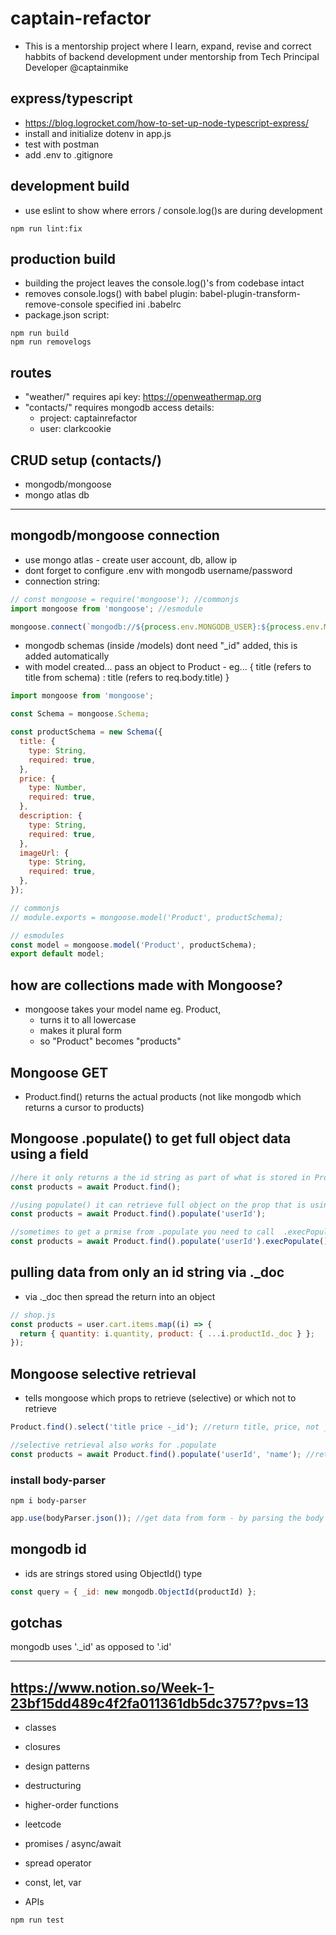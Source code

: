 # captain-refactor

- This is a mentorship project where I learn, expand, revise and correct habbits of backend development under mentorship from Tech Principal Developer @captainmike

## express/typescript

- https://blog.logrocket.com/how-to-set-up-node-typescript-express/
- install and initialize dotenv in app.js
- test with postman
- add .env to .gitignore

## development build

- use eslint to show where errors / console.log()s are during development

```
npm run lint:fix
```

## production build

- building the project leaves the console.log()'s from codebase intact
- removes console.logs() with babel plugin: babel-plugin-transform-remove-console specified ini .babelrc
- package.json script:

```shell
npm run build
npm run removelogs
```

## routes

- "weather/" requires api key: https://openweathermap.org
- "contacts/" requires mongodb access details:
  - project: captainrefactor
  - user: clarkcookie

## CRUD setup (contacts/)

- mongodb/mongoose
- mongo atlas db

---

## mongodb/mongoose connection

- use mongo atlas - create user account, db, allow ip
- dont forget to configure .env with mongodb username/password
- connection string: <GET FROM MONGODB ATLAS>

```js
// const mongoose = require('mongoose'); //commonjs
import mongoose from 'mongoose'; //esmodule

mongoose.connect(`mongodb://${process.env.MONGODB_USER}:${process.env.MONGODB_PASSWORD}@mongodbURL`);
```

- mongodb schemas (inside /models) dont need "\_id" added, this is added automatically
- with model created... pass an object to Product - eg... { title (refers to title from schema) : title (refers to req.body.title) }

```js
import mongoose from 'mongoose';

const Schema = mongoose.Schema;

const productSchema = new Schema({
  title: {
    type: String,
    required: true,
  },
  price: {
    type: Number,
    required: true,
  },
  description: {
    type: String,
    required: true,
  },
  imageUrl: {
    type: String,
    required: true,
  },
});

// commonjs
// module.exports = mongoose.model('Product', productSchema);

// esmodules
const model = mongoose.model('Product', productSchema);
export default model;
```

## how are collections made with Mongoose?

- mongoose takes your model name eg. Product,
  - turns it to all lowercase
  - makes it plural form
  - so "Product" becomes "products"

## Mongoose GET

- Product.find() returns the actual products (not like mongodb which returns a cursor to products)

## Mongoose .populate() to get full object data using a field

```js
//here it only returns a the id string as part of what is stored in Product
const products = await Product.find();

//using populate() it can retrieve full object on the prop that is using a ref by using a prop as reference
const products = await Product.find().populate('userId');

//sometimes to get a prmise from .populate you need to call  .execPopulate();
const products = await Product.find().populate('userId').execPopulate();
```

## pulling data from only an id string via .\_doc

- via .\_doc then spread the return into an object

```js
// shop.js
const products = user.cart.items.map((i) => {
  return { quantity: i.quantity, product: { ...i.productId._doc } };
});
```

## Mongoose selective retrieval

- tells mongoose which props to retrieve (selective) or which not to retrieve

```js
Product.find().select('title price -_id'); //return title, price, not _id

//selective retrieval also works for .populate
const products = await Product.find().populate('userId', 'name'); //returns ALWAYS _id unless specified not to, and "name"
```

### install body-parser

```shell
npm i body-parser
```

```js
app.use(bodyParser.json()); //get data from form - by parsing the body of the
```

## mongodb id

- ids are strings stored using ObjectId() type

```js
const query = { _id: new mongodb.ObjectId(productId) };
```

## gotchas

mongodb uses '.\_id' as opposed to '.id'

---

## https://www.notion.so/Week-1-23bf15dd489c4f2fa011361db5dc3757?pvs=13

- classes
- closures
- design patterns
- destructuring
- higher-order functions
- leetcode
- promises / async/await
- spread operator
- const, let, var

- APIs

```shell
npm run test
```
